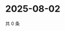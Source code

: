# 2025-08-02

共 0 条

<!-- BEGIN ZHIHUVIDEO -->
<!-- 最后更新时间 Sat Aug 02 2025 19:10:13 GMT+0800 (China Standard Time) -->

<!-- END ZHIHUVIDEO -->
